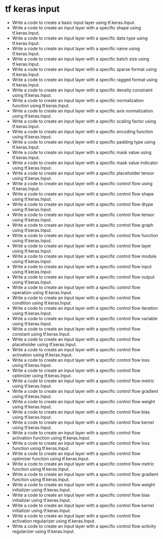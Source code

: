 # tf keras input

- Write a code to create a basic input layer using tf.keras.Input.
- Write a code to create an input layer with a specific shape using tf.keras.Input.
- Write a code to create an input layer with a specific data type using tf.keras.Input.
- Write a code to create an input layer with a specific name using tf.keras.Input.
- Write a code to create an input layer with a specific batch size using tf.keras.Input.
- Write a code to create an input layer with a specific sparse format using tf.keras.Input.
- Write a code to create an input layer with a specific ragged format using tf.keras.Input.
- Write a code to create an input layer with a specific density constraint using tf.keras.Input.
- Write a code to create an input layer with a specific normalization function using tf.keras.Input.
- Write a code to create an input layer with a specific axis normalization using tf.keras.Input.
- Write a code to create an input layer with a specific scaling factor using tf.keras.Input.
- Write a code to create an input layer with a specific encoding function using tf.keras.Input.
- Write a code to create an input layer with a specific padding type using tf.keras.Input.
- Write a code to create an input layer with a specific mask value using tf.keras.Input.
- Write a code to create an input layer with a specific mask value indicator using tf.keras.Input.
- Write a code to create an input layer with a specific placeholder tensor using tf.keras.Input.
- Write a code to create an input layer with a specific control flow using tf.keras.Input.
- Write a code to create an input layer with a specific control flow shape using tf.keras.Input.
- Write a code to create an input layer with a specific control flow dtype using tf.keras.Input.
- Write a code to create an input layer with a specific control flow tensor using tf.keras.Input.
- Write a code to create an input layer with a specific control flow graph using tf.keras.Input.
- Write a code to create an input layer with a specific control flow function using tf.keras.Input.
- Write a code to create an input layer with a specific control flow layer using tf.keras.Input.
- Write a code to create an input layer with a specific control flow module using tf.keras.Input.
- Write a code to create an input layer with a specific control flow input using tf.keras.Input.
- Write a code to create an input layer with a specific control flow output using tf.keras.Input.
- Write a code to create an input layer with a specific control flow operation using tf.keras.Input.
- Write a code to create an input layer with a specific control flow condition using tf.keras.Input.
- Write a code to create an input layer with a specific control flow iteration using tf.keras.Input.
- Write a code to create an input layer with a specific control flow variable using tf.keras.Input.
- Write a code to create an input layer with a specific control flow constant using tf.keras.Input.
- Write a code to create an input layer with a specific control flow placeholder using tf.keras.Input.
- Write a code to create an input layer with a specific control flow activation using tf.keras.Input.
- Write a code to create an input layer with a specific control flow loss using tf.keras.Input.
- Write a code to create an input layer with a specific control flow optimizer using tf.keras.Input.
- Write a code to create an input layer with a specific control flow metric using tf.keras.Input.
- Write a code to create an input layer with a specific control flow gradient using tf.keras.Input.
- Write a code to create an input layer with a specific control flow weight using tf.keras.Input.
- Write a code to create an input layer with a specific control flow bias using tf.keras.Input.
- Write a code to create an input layer with a specific control flow kernel using tf.keras.Input.
- Write a code to create an input layer with a specific control flow activation function using tf.keras.Input.
- Write a code to create an input layer with a specific control flow loss function using tf.keras.Input.
- Write a code to create an input layer with a specific control flow optimizer function using tf.keras.Input.
- Write a code to create an input layer with a specific control flow metric function using tf.keras.Input.
- Write a code to create an input layer with a specific control flow gradient function using tf.keras.Input.
- Write a code to create an input layer with a specific control flow weight initializer using tf.keras.Input.
- Write a code to create an input layer with a specific control flow bias initializer using tf.keras.Input.
- Write a code to create an input layer with a specific control flow kernel initializer using tf.keras.Input.
- Write a code to create an input layer with a specific control flow activation regularizer using tf.keras.Input.
- Write a code to create an input layer with a specific control flow activity regularizer using tf.keras.Input.